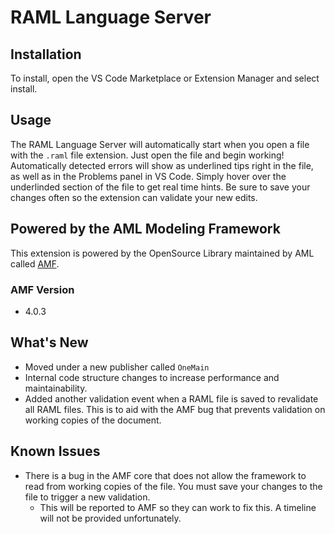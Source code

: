 # RAML Language Server

## Installation
To install, open the VS Code Marketplace or Extension Manager and select install. 

## Usage
The RAML Language Server will automatically start when you open a file with the `.raml` file extension. Just open the file and begin working! Automatically detected errors will show as underlined tips right in the file, as well as in the Problems panel in VS Code. Simply hover over the underlinded section of the file to get real time hints. Be sure to save your changes often so the extension can validate your new edits.

## Powered by the AML Modeling Framework
This extension is powered by the OpenSource Library maintained by AML called [AMF](https://github.com/aml-org/amf/tree/master).

### AMF Version
- 4.0.3

## What's New
- Moved under a new publisher called `OneMain`
- Internal code structure changes to increase performance and maintainability.
- Added another validation event when a RAML file is saved to revalidate all RAML files. This is to aid with the AMF bug that prevents validation on working copies of the document.

## Known Issues
- There is a bug in the AMF core that does not allow the framework to read from working copies of the file. You must save your changes to the file to trigger a new validation.
	- This will be reported to AMF so they can work to fix this. A timeline will not be provided unfortunately.